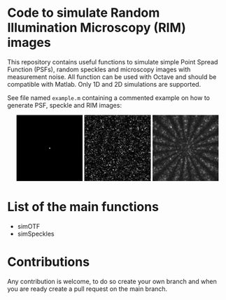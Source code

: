 # Code to simulate Random Illumination Microscopy (RIM) images

This repository contains useful functions to simulate simple Point Spread Function (PSFs), random speckles and microscopy images with measurement noise. All function can be used with Octave and should be compatible with Matlab.
Only 1D and 2D simulations are supported.

See file named `example.m` containing a commented example on how to generate PSF, speckle and RIM images:

<p align="center" width="100%">
    <img width="30%" src="imgs/psf_L520_N200x200_ps00065.png"> 
    <img width="30%" src="imgs/speckle_L488_N200x200_ps00065.png"> 
    <img width="30%" src="imgs/imgWithNoise_L520_N200x200_ps00065.png"> 
</p>


# List of the main functions

- simOTF
- simSpeckles


# Contributions 

Any contribution is welcome, to do so create your own branch and when you are ready create a pull request on the main branch.

